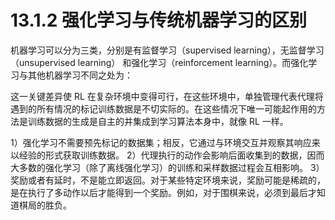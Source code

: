 # 13.1.2 强化学习与传统机器学习的区别

机器学习可以分为三类，分别是有监督学习（supervised learning），无监督学习（unsupervised learning） 和强化学习（reinforcement learning）。而强化学习与其他机器学习不同之处为：

这一关键差异使 RL 在复杂环境中变得可行，在这些环境中，单独管理代表代理将遇到的所有情况的标记训练数据是不切实际的。在这些情况下唯一可能起作用的方法是训练数据的生成是自主的并集成到学习算法本身中，就像 RL 一样。

1）强化学习不需要预先标记的数据集；相反，它通过与环境交互并观察其响应来以经验的形式获取训练数据。
2）代理执行的动作会影响后面收集到的数据，因而大多数的强化学习（除了离线强化学习）的训练和采样数据过程会互相影响。
3）奖励或者有延时，不是能立即返回。对于某些特定环境来说，奖励可能是稀疏的，是在执行了多动作以后才能得到一个奖励。例如，对于围棋来说，必须到最后才知道棋局的胜负。